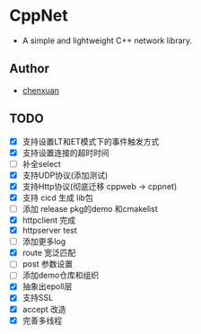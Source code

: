 # CppNet
- A simple and lightweight C++ network library.
## Author
- [chenxuan](https://github.com/chenxuan520)
## TODO
- [x] 支持设置LT和ET模式下的事件触发方式
- [x] 支持设置连接的超时时间
- [ ] 补全select
- [x] 支持UDP协议(添加测试)
- [x] 支持Http协议(彻底迁移 cppweb -> cppnet)
- [x] 支持 cicd 生成 lib包
- [ ] 添加 release pkg的demo 和cmakelist
- [x] httpclient 完成
- [x] httpserver test
- [ ] 添加更多log
- [x] route 宽泛匹配
- [ ] post 参数设置
- [ ] 添加demo仓库和组织
- [x] 抽象出epoll层
- [x] 支持SSL
- [x] accept 改造
- [x] 完善多线程
